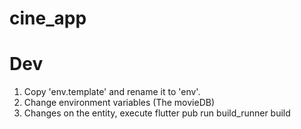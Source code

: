 # cine_app

# Dev 

1. Copy 'env.template' and rename it to 'env'.
2. Change environment variables (The movieDB)
3. Changes on the entity, execute flutter pub run build_runner build
